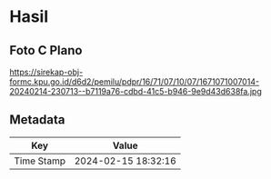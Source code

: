# Hasil

## Foto C Plano

https://sirekap-obj-formc.kpu.go.id/d6d2/pemilu/pdpr/16/71/07/10/07/1671071007014-20240214-230713--b7119a76-cdbd-41c5-b946-9e9d43d638fa.jpg


## Metadata

| Key        | Value               |
| ---------- | ------------------- |
| Time Stamp | 2024-02-15 18:32:16 |




